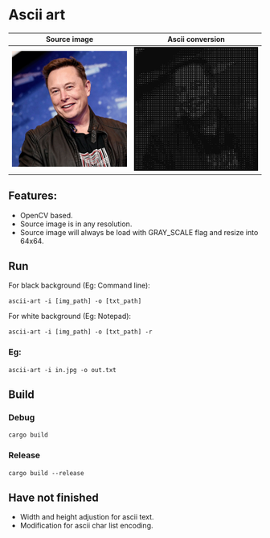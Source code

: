# Ascii art

Source image               |Ascii conversion
:-------------------------:|:-------------------------:
![](img/a_man.png)         |![](img/ascii.png)

## Features:
- OpenCV based.
- Source image is in any resolution.
- Source image will always be load with GRAY_SCALE flag and resize into 64x64.

## Run
For black background (Eg: Command line):
```shell
ascii-art -i [img_path] -o [txt_path]
```
For white background (Eg: Notepad):
```shell
ascii-art -i [img_path] -o [txt_path] -r
```
### Eg:
```shell
ascii-art -i in.jpg -o out.txt
```

## Build
### Debug
```shell
cargo build
```
### Release
```shell
cargo build --release
```

## Have not finished
- Width and height adjustion for ascii text.
- Modification for ascii char list encoding.